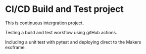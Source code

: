 # CI/CD Build and Test project

This is continuous intergration project.

Testing a build and test workflow using gitHub actions.

Including a unit test with pytest and deploying direct to the Makers exoframe.

